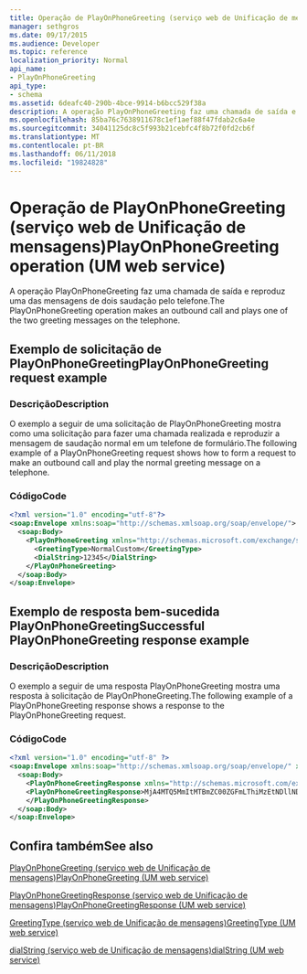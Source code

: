 ```yaml
---
title: Operação de PlayOnPhoneGreeting (serviço web de Unificação de mensagens)
manager: sethgros
ms.date: 09/17/2015
ms.audience: Developer
ms.topic: reference
localization_priority: Normal
api_name:
- PlayOnPhoneGreeting
api_type:
- schema
ms.assetid: 6deafc40-290b-4bce-9914-b6bcc529f38a
description: A operação PlayOnPhoneGreeting faz uma chamada de saída e reproduz uma das mensagens de dois saudação pelo telefone.
ms.openlocfilehash: 85ba76c7638911678c1ef1aef88f47fdab2c6a4e
ms.sourcegitcommit: 34041125dc8c5f993b21cebfc4f8b72f0fd2cb6f
ms.translationtype: MT
ms.contentlocale: pt-BR
ms.lasthandoff: 06/11/2018
ms.locfileid: "19824828"
---
```

# <a name="playonphonegreeting-operation-um-web-service"></a><span data-ttu-id="2fa4a-103">Operação de PlayOnPhoneGreeting (serviço web de Unificação de mensagens)</span><span class="sxs-lookup"><span data-stu-id="2fa4a-103">PlayOnPhoneGreeting operation (UM web service)</span></span>

<span data-ttu-id="2fa4a-104">A operação PlayOnPhoneGreeting faz uma chamada de saída e reproduz uma das mensagens de dois saudação pelo telefone.</span><span class="sxs-lookup"><span data-stu-id="2fa4a-104">The PlayOnPhoneGreeting operation makes an outbound call and plays one of the two greeting messages on the telephone.</span></span>
  
## <a name="playonphonegreeting-request-example"></a><span data-ttu-id="2fa4a-105">Exemplo de solicitação de PlayOnPhoneGreeting</span><span class="sxs-lookup"><span data-stu-id="2fa4a-105">PlayOnPhoneGreeting request example</span></span>

### <a name="description"></a><span data-ttu-id="2fa4a-106">Descrição</span><span class="sxs-lookup"><span data-stu-id="2fa4a-106">Description</span></span>

<span data-ttu-id="2fa4a-107">O exemplo a seguir de uma solicitação de PlayOnPhoneGreeting mostra como uma solicitação para fazer uma chamada realizada e reproduzir a mensagem de saudação normal em um telefone de formulário.</span><span class="sxs-lookup"><span data-stu-id="2fa4a-107">The following example of a PlayOnPhoneGreeting request shows how to form a request to make an outbound call and play the normal greeting message on a telephone.</span></span>
  
### <a name="code"></a><span data-ttu-id="2fa4a-108">Código</span><span class="sxs-lookup"><span data-stu-id="2fa4a-108">Code</span></span>

```XML
<?xml version="1.0" encoding="utf-8"?>
<soap:Envelope xmlns:soap="http://schemas.xmlsoap.org/soap/envelope/">
  <soap:Body>
    <PlayOnPhoneGreeting xmlns="http://schemas.microsoft.com/exchange/services/2006/messages">
      <GreetingType>NormalCustom</GreetingType>
      <DialString>12345</DialString>
    </PlayOnPhoneGreeting>
  </soap:Body>
</soap:Envelope>
```

## <a name="successful-playonphonegreeting-response-example"></a><span data-ttu-id="2fa4a-109">Exemplo de resposta bem-sucedida PlayOnPhoneGreeting</span><span class="sxs-lookup"><span data-stu-id="2fa4a-109">Successful PlayOnPhoneGreeting response example</span></span>

### <a name="description"></a><span data-ttu-id="2fa4a-110">Descrição</span><span class="sxs-lookup"><span data-stu-id="2fa4a-110">Description</span></span>

<span data-ttu-id="2fa4a-111">O exemplo a seguir de uma resposta PlayOnPhoneGreeting mostra uma resposta à solicitação de PlayOnPhoneGreeting.</span><span class="sxs-lookup"><span data-stu-id="2fa4a-111">The following example of a PlayOnPhoneGreeting response shows a response to the PlayOnPhoneGreeting request.</span></span>
  
### <a name="code"></a><span data-ttu-id="2fa4a-112">Código</span><span class="sxs-lookup"><span data-stu-id="2fa4a-112">Code</span></span>

```XML
<?xml version="1.0" encoding="utf-8" ?> 
<soap:Envelope xmlns:soap="http://schemas.xmlsoap.org/soap/envelope/" xmlns:xsi="http://www.w3.org/2001/XMLSchema-instance" xmlns:xsd="http://www.w3.org/2001/XMLSchema">
  <soap:Body>
    <PlayOnPhoneGreetingResponse xmlns="http://schemas.microsoft.com/exchange/services/2006/messages">
    <PlayOnPhoneGreetingResponse>MjA4MTQ5MmItMTBmZC00ZGFmLThiMzEtNDllNDJjM2Y3MjIxQGRmLWV1bS0wMS5leGNoYW5nZS5jb3JwLm1pY3Jvc29mdC5jb20=</PlayOnPhoneGreetingResponse> 
    </PlayOnPhoneGreetingResponse>
  </soap:Body>
</soap:Envelope>
```

## <a name="see-also"></a><span data-ttu-id="2fa4a-113">Confira também</span><span class="sxs-lookup"><span data-stu-id="2fa4a-113">See also</span></span>



[<span data-ttu-id="2fa4a-114">PlayOnPhoneGreeting (serviço web de Unificação de mensagens)</span><span class="sxs-lookup"><span data-stu-id="2fa4a-114">PlayOnPhoneGreeting (UM web service)</span></span>](playonphonegreeting-um-web-service.md)
  
[<span data-ttu-id="2fa4a-115">PlayOnPhoneGreetingResponse (serviço web de Unificação de mensagens)</span><span class="sxs-lookup"><span data-stu-id="2fa4a-115">PlayOnPhoneGreetingResponse (UM web service)</span></span>](playonphonegreetingresponse-um-web-service.md)
  
[<span data-ttu-id="2fa4a-116">GreetingType (serviço web de Unificação de mensagens)</span><span class="sxs-lookup"><span data-stu-id="2fa4a-116">GreetingType (UM web service)</span></span>](greetingtype-um-web-service.md)
  
[<span data-ttu-id="2fa4a-117">dialString (serviço web de Unificação de mensagens)</span><span class="sxs-lookup"><span data-stu-id="2fa4a-117">dialString (UM web service)</span></span>](dialstring-um-web-service.md)

